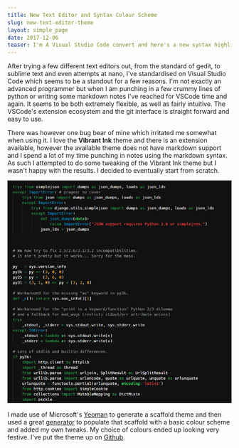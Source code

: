 ```yaml
---
title: New Text Editor and Syntax Colour Scheme
slug: new-text-editor-theme
layout: simple_page
date: 2017-12-06
teaser: I'm A Visual Studio Code convert and here's a new syntax highlighting theme to celebrate
---
```


After trying a few different text editors out, from the standard of gedit, to sublime text and even attempts at nano, I've standardised on Visual Studio Code which seems to be a standout for a few reasons. I'm not exactly an advanced programmer but when I am punching in a few crummy lines of python or writing some markdown notes I've reached for VSCode time and again. It seems to be both extremely flexible, as well as fairly intuitive. The VSCode's extension ecosystem and the git interface is straight forward and easy to use.

There was however one bug bear of mine which irritated me somewhat when using it. I love the **Vibrant Ink** theme and there is an extension available, however the available theme does not have markdown support and I spend a lot of my time punching in notes using the markdown syntax. As such I attempted to do some tweaking of the Vibrant Ink theme but I wasn't happy with the results. I decided to eventually start from scratch.

![Dark Wiwa](/img/dark_wiwa.PNG)

I made use of Microsoft's [Yeoman](http://yeoman.io/) to generate a scaffold theme and then used a great [generator](https://github.com/Tyriar/vscode-theme-generator) to populate that scaffold with a basic colour scheme and added my own tweaks. My choice of colours ended up looking very festive. I've put the theme up on [Github](https://github.com/lukewiwa/dark_wiwa).
